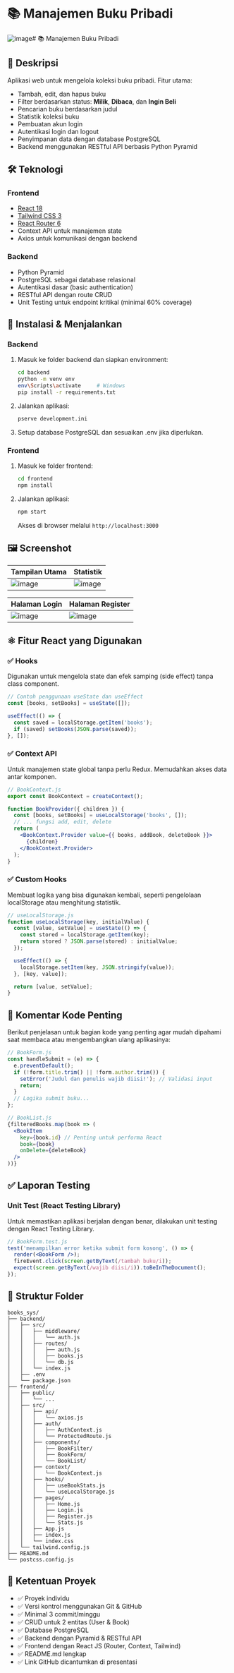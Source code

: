 # 📚 Manajemen Buku Pribadi

![image](https://github.com/user-attachments/assets/86408ff7-2ae5-4f97-b037-c0fc88a85dea)# 📚 Manajemen Buku Pribadi

## 📝 Deskripsi

Aplikasi web untuk mengelola koleksi buku pribadi. Fitur utama:
- Tambah, edit, dan hapus buku
- Filter berdasarkan status: **Milik**, **Dibaca**, dan **Ingin Beli**
- Pencarian buku berdasarkan judul 
- Statistik koleksi buku
- Pembuatan akun login
- Autentikasi login dan logout
- Penyimpanan data dengan database PostgreSQL
- Backend menggunakan RESTful API berbasis Python Pyramid

## 🛠 Teknologi

### Frontend
- [React 18](https://reactjs.org/)
- [Tailwind CSS 3](https://tailwindcss.com/)
- [React Router 6](https://reactrouter.com/)
- Context API untuk manajemen state
- Axios untuk komunikasi dengan backend

### Backend
- Python Pyramid
- PostgreSQL sebagai database relasional
- Autentikasi dasar (basic authentication)
- RESTful API dengan route CRUD
- Unit Testing untuk endpoint kritikal (minimal 60% coverage)

## 🚀 Instalasi & Menjalankan
### Backend
1. Masuk ke folder backend dan siapkan environment:
   ```bash
   cd backend
   python -m venv env
   env\Scripts\activate     # Windows
   pip install -r requirements.txt
   ```
2. Jalankan aplikasi:
   ```bash
   pserve development.ini
   ```
3. Setup database PostgreSQL dan sesuaikan .env jika diperlukan.

### Frontend
1. Masuk ke folder frontend:
   ```bash
   cd frontend
   npm install
   ```
2. Jalankan aplikasi:
   ```bash
   npm start
   ```
   Akses di browser melalui `http://localhost:3000`

## 🖼 Screenshot

| Tampilan Utama | Statistik |
|----------------|-----------|
| ![image](https://github.com/user-attachments/assets/86408ff7-2ae5-4f97-b037-c0fc88a85dea) | ![image](https://github.com/user-attachments/assets/e31ec84c-b442-450e-9272-e34854a46f81) |

| Halaman Login | Halaman Register |
|---------------|------------------|
| ![image](https://github.com/user-attachments/assets/0d498734-e451-48d2-9262-d125e2a89d9b) | ![image](https://github.com/user-attachments/assets/3ab17209-b536-40e7-87dc-6e186ed595be) |

## ⚛️ Fitur React yang Digunakan

### ✅ Hooks
Digunakan untuk mengelola state dan efek samping (side effect) tanpa class component.
```jsx
// Contoh penggunaan useState dan useEffect
const [books, setBooks] = useState([]);

useEffect(() => {
  const saved = localStorage.getItem('books');
  if (saved) setBooks(JSON.parse(saved));
}, []);
```

### ✅ Context API
Untuk manajemen state global tanpa perlu Redux. Memudahkan akses data antar komponen.
```jsx
// BookContext.js
export const BookContext = createContext();

function BookProvider({ children }) {
  const [books, setBooks] = useLocalStorage('books', []);
  // ... fungsi add, edit, delete
  return (
    <BookContext.Provider value={{ books, addBook, deleteBook }}>
      {children}
    </BookContext.Provider>
  );
}
```

### ✅ Custom Hooks
Membuat logika yang bisa digunakan kembali, seperti pengelolaan localStorage atau menghitung statistik.
```jsx
// useLocalStorage.js
function useLocalStorage(key, initialValue) {
  const [value, setValue] = useState(() => {
    const stored = localStorage.getItem(key);
    return stored ? JSON.parse(stored) : initialValue;
  });

  useEffect(() => {
    localStorage.setItem(key, JSON.stringify(value));
  }, [key, value]);

  return [value, setValue];
}
```

## 📝 Komentar Kode Penting
Berikut penjelasan untuk bagian kode yang penting agar mudah dipahami saat membaca atau mengembangkan ulang aplikasinya:
```jsx
// BookForm.js
const handleSubmit = (e) => {
  e.preventDefault();
  if (!form.title.trim() || !form.author.trim()) {
    setError('Judul dan penulis wajib diisi!'); // Validasi input
    return;
  }
  // Logika submit buku...
};
```

```jsx
// BookList.js
{filteredBooks.map(book => (
  <BookItem 
    key={book.id} // Penting untuk performa React
    book={book} 
    onDelete={deleteBook}
  />
))}
```

## ✅ Laporan Testing

### Unit Test (React Testing Library)
Untuk memastikan aplikasi berjalan dengan benar, dilakukan unit testing dengan React Testing Library.
```jsx
// BookForm.test.js
test('menampilkan error ketika submit form kosong', () => {
  render(<BookForm />);
  fireEvent.click(screen.getByText(/tambah buku/i));
  expect(screen.getByText(/wajib diisi/i)).toBeInTheDocument();
});
```

## 🧩 Struktur Folder

```
books_sys/
├── backend/
│   ├── src/
│   │   ├── middleware/
│   │   │   └── auth.js
│   │   ├── routes/
│   │   │   ├── auth.js
│   │   │   ├── books.js
│   │   │   └── db.js
│   │   └── index.js
│   ├── .env
│   └── package.json
├── frontend/
│   ├── public/
│   │   └── ...
│   ├── src/
│   │   ├── api/
│   │   │   └── axios.js
│   │   ├── auth/
│   │   │   ├── AuthContext.js
│   │   │   └── ProtectedRoute.js
│   │   ├── components/
│   │   │   ├── BookFilter/
│   │   │   ├── BookForm/
│   │   │   └── BookList/
│   │   ├── context/
│   │   │   └── BookContext.js
│   │   ├── hooks/
│   │   │   ├── useBookStats.js
│   │   │   └── useLocalStorage.js
│   │   ├── pages/
│   │   │   ├── Home.js
│   │   │   ├── Login.js
│   │   │   ├── Register.js
│   │   │   └── Stats.js
│   │   ├── App.js
│   │   ├── index.js
│   │   └── index.css
│   └── tailwind.config.js
├── README.md
└── postcss.config.js
```

## 📌 Ketentuan Proyek
- ✅ Proyek individu
- ✅ Versi kontrol menggunakan Git & GitHub
- ✅ Minimal 3 commit/minggu
- ✅ CRUD untuk 2 entitas (User & Book)
- ✅ Database PostgreSQL
- ✅ Backend dengan Pyramid & RESTful API
- ✅ Frontend dengan React JS (Router, Context, Tailwind)
- ✅ README.md lengkap
- ✅ Link GitHub dicantumkan di presentasi
